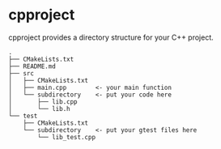 cpproject
=========

cpproject provides a directory structure for your C++ project.

    .
    ├── CMakeLists.txt
    ├── README.md
    ├── src
    │   ├── CMakeLists.txt
    │   ├── main.cpp        <- your main function
    │   └── subdirectory    <- put your code here
    │       ├── lib.cpp
    │       └── lib.h
    └── test
        ├── CMakeLists.txt
        └── subdirectory    <- put your gtest files here
            └── lib_test.cpp
